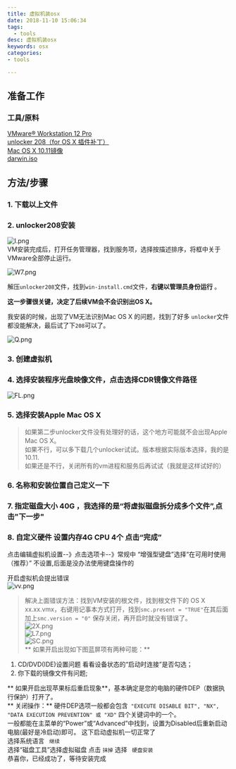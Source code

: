 ```yaml
---
title: 虚拟机装osx
date: 2018-11-10 15:06:34
tags:
  - tools
desc: 虚拟机装osx
keywords: osx
categories:
- tools

---
```



## 准备工作
### 工具/原料
[VMware® Workstation 12 Pro]()  
[unlocker 208（for OS X 插件补丁）]()  
[Mac OS X 10.11镜像]()   
[darwin.iso]()

## 方法/步骤

### 1. 下载以上文件   
### 2. unlocker208安装   


<!--more-->
![I.png](https://i.loli.net/2017/10/23/59edad5acc0a5.png)  
VM安装完成后，打开任务管理器，找到服务项，选择按描述排序，将框中关于VMware全部停止运行。  

![W7.png](https://i.loli.net/2017/10/23/59edae0758792.png)  

解压`unlocker208`文件，找到`win-install.cmd`文件，**右键以管理员身份运行** 。  

**这一步骤很关键，决定了后续VM会不会识别出OS X。**   

我安装的时候，出现了VM无法识别Mac OS X 的问题，找到了好多 `unlocker`文件都没能解决，最后试了下`208`可以了。

![Q.png](https://i.loli.net/2017/10/23/59edaee451965.png) 

### 3. 创建虚拟机    

### 4. 选择安装程序光盘映像文件，点击选择CDR镜像文件路径  

![FL.png](https://i.loli.net/2017/10/23/59edaf6e13c88.png)  

### 5. 选择安装Apple Mac OS X  

> 如果第二步unlocker文件没有处理好的话，这个地方可能就不会出现Apple Mac OS X。  
> 如果不行，可以多下载几个unlocker试试。版本根据实际版本选择，我的是10.11.  
> 如果还是不行，关闭所有的vm进程和服务后再试试（我就是这样试好的）   

### 6. 名称和安装位置自己定义一下  
### 7. 指定磁盘大小 40G ，我选择的是“将虚拟磁盘拆分成多个文件”,点击"下一步"  
### 8. 自定义硬件 设置内存4G CPU 4个 点击“完成”  

点击编辑虚拟机设置--》点击选项卡--》常规中  “增强型键盘”选择“在可用时使用（推荐）” 不设置,后面是没办法使用键盘操作的  

开启虚拟机会提出错误  
![vv.png](https://i.loli.net/2017/10/23/59edb12934158.png)  

> 解决上面错误方法：找到VM安装的根文件，找到根文件下的 OS X xx.xx.vmx，右键用记事本方式打开，找到`` smc.present = "TRUE" ``在其后面加上`` smc.version = "0" ``  保存关闭，再开启时就没有错误了。  
![2X.png](https://i.loli.net/2017/10/23/59edb1957e5ae.png)  
![L7.png](https://i.loli.net/2017/10/23/59edb21e13cb2.png)  
![SC.png](https://i.loli.net/2017/10/23/59edb24577359.png)  
** 如果开启出现如下图蓝屏项有两种可能：**  

1. CD/DVD(IDE)设置问题 看看设备状态的“启动时连接”是否勾选；  
2. 你下载的镜像文件有问题;  

** 如果开启出现苹果标后重启现象**，基本确定是您的电脑的硬件DEP（数据执行保护）打开了。    
** 关闭操作：** 硬件DEP选项一般都会包含`` "EXECUTE DISABLE BIT", "NX", "DATA EXECUTION PREVENTION" 或 "XD"`` 四个关键词中的一个。  
一般都能在主菜单的“Power”或“Advanced”中找到，设置为Disabled后重新启动电脑(最好是冷启动)即可。
这下启动虚拟机一切正常了  
选择系统语言 `` 继续``  
选择“磁盘工具”选择虚拟磁盘 点击 `` 抹掉 `` 
选择 `` 硬盘安装``  
恭喜你，已经成功了，等待安装完成

